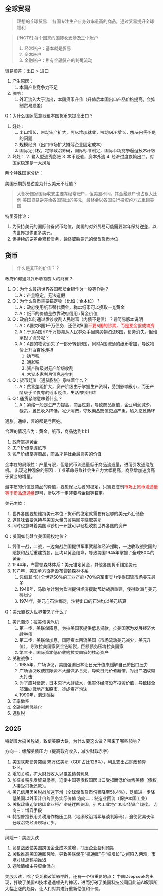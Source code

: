 
## 全球贸易
> 理想的全球贸易：
> 各国专注生产自身效率最高的商品，通过贸易提升全球福利

> [!NOTE] 每个国家的国际收支涉及三个账户
> 1. 经常账户：基本就是贸易
> 2. 资本账户
> 3. 金融账户：所有金融资产的跨境流动

贸易顺差：出口 > 进口
1. 产生原因：
	1. 本国产业竞争力不足
2. 影响：
	1. 外汇流入大于流出，本国货币升值（升值后本国出口产品价格提高，会抑制贸易顺差）

Q：为什么国家愿意贬值本国货币来提高出口？
1. 好处：
	1. 出口增长，带动生产扩大，可以增加就业，带动GDP增长，解决内需不足的问题
	2. 规模经济（出口市场扩大摊薄企业固定成本）
	3. 国际定价权，地缘政治筹码，国际标准制定，国际市场竞争逼迫技术升级
2. 坏处：
	2. 输入型通货膨胀
	3. 本币贬值，资本外流
	4. 经济过度依赖出口，对国家稳定是一大风险


两个特殊国家分析：

美国长期贸易逆差为什么美元不贬值？
> 大部分国家国际收支主要靠经常账户，但美国不同，其金融账户也占很大比例
> 美国贸易逆差给各国输出的美元，最终会以各国央行投资的方式重回美国

特里芬悖论：
1. 为保持美元的国际储备货币地位，美国的对外贸易可能需要常年保持逆差，以向世界提供更多美元。
2. 但持续的逆差会累积债务，最终威胁美元的储备货币地位


## 货币
> 什么是真正的价值？？

政府如何通过货币收割穷人的财富？
1. Q：为什么最初世界各国都以金银作为一般等价物？
	1. A：产量稳定，无法造假
2. Q：为什么货币需要锚定物（比如：金本位）？
	1. A：政府使用纸币替代黄金，称xx纸币可以换取一克黄金
	2. A：纸币的价值是依靠政府信用+黄金价值
3. Q：政府如何通过发钞收割人民财富（内债不是债）？最简易版本说明
	1. A：A国欠B国1千万债务，还债时B国<font color="#ff0000">不要A国的钞票，而是要金银或物资</font>
	2. A：于是A国印1千万钞票从人民群众手里购买物资还B国，债务消失，但谁承担了债务呢？
	3. A：A国的物资消失了一部分转到B国，同时A国流通的纸币增加，导致物价上升由百姓承担
		1. 铸币税
		2. 通胀税
		3. 资产阶级对无产阶级收割
		4. 大资本家利用信息差套利
4. Q：货币贬值（通货膨胀）意味着什么？
	1. A：贫富差距扩大，资产阶级由于掌握生产资料，受到影响很小，而无产阶级手里仅有的纸币贬值，生活都很困难
5. Q：通货紧缩意味着什么？
	1. A：紧缩一般是生产力提高，商品过剩，导致商品贬值，企业利润减少，裁员，居民收入降低，减少消费，导致商品贬值更加严重，陷入恶性循环

通胀，通缩，苦的都是老百姓。

合理的情况应为：黄金，纸币，商品达到1:1:1
1. 政府掌握黄金
2. 无产阶级掌握纸币
3. 资产阶级掌握商品，商品才是社会最真实的价值

金本位的局限性：产量有限，但是货币流通量低于商品流通量，进而引发通缩危机。
出现这种现象的原因：工业革命导致社会生产力大幅提高，商品增加速度高于黄金的增量。

最本质的价值是商品的价值，要想保证后者的稳定，只需要控制<font color="#ff0000">市场上货币流通量等于商品流通量</font>即可，所以不一定非要与金银等锚定。

美元本位：
1. 世界各国要想维持美元本位下货币的稳定就需要有足够的美元外汇储备
2. 这意味着要保持与美国大量的贸易顺差赚取美元
3. 同时也意味着美国印钞机一开就可以轻松收割世界各国的资产

Q：美国如何建立美国霸权地位？
1. 凭借一战，二战，一边向战胜国提供军事武器和经济援助，一边收取战败国的赔款和战后重建贷款，且均以黄金结算，导致美国1945年掌握了全球80%的黄金
2. 1944年，布雷顿森林体系：美元锚定黄金，其他各国货币锚定美元
3. 1971年，美国单方面撕毁布雷顿森林体系
	1. 凭借其当时全世界50%的工业产能+70%的军事实力使得国际市场美元最多
	2. 1948年，马歇尔计划为欧洲提供经济援助帮助战后重建，使得欧洲与美元强绑定
	3. 1974年，美元与石油绑定，沙特出口的石油均以美元结算

Q：美元霸权为世界带来了什么？
1. 美元潮汐：拉美债务危机
	1. 第一步，美联储降息，为拉美国家提供低息贷款，拉美国家为发展经济大肆举债
	2. 第二步，美联储加息，国际资本回流美国（市场流动美元减少，美元升值），导致拉美国家资金链断裂，巨额债务压垮拉美国家
	3. 第三步，国际资本低价收购拉美国家的核心资产
2. 关税战争：
	1. 1985年，广场协议，美国强迫日本让日元升值来缓解自己的出口压力
	2. 广场协议致使国际资本大量做多日元，导致日元价值翻倍，对出口造成毁灭打击
	3. 为了应对衰退，日本央行大肆放水，但实体经济没有投资价值，导致钱全部涌向房地产和股市，造成资产泡沫
	4. 1990年，泡沫破裂
3. 汇率做空
4. 金融制裁武器化
5. 通胀税

## 2025

特朗普大搞关税战，致使美股大跌，为什么要这么做？带来了哪些影响？

方向一：缓解美债压力（提高政府收入，减少财政赤字）
1. 美国联邦债务突破36万亿美元（GDP占比128%），利息支出占财政预算18%。
2. 增加关税，扩大财政收入以覆盖债务利息​
3. 加征关税引发贸易摩擦，迫使中国等债权国因出口受损而低价抛售美债（债权人接受打折还款）。
4. 美元信用因关税战加速下滑（全球储备货币份额降至58.4%），贬值进一步降低美国以外币计价的债务实际价值
方向二：制造业回流（保护本国工业）
1. 关税政策迫使跨国企业将产业链迁回美国，扩大工业地产和实体资产规模。
方向三：博弈手段
2. 特朗普擅长用关税用作施压工具（地缘政治博弈与谈判筹码），迫使贸易伙伴在政治或经济领域让步。
---
风险一：美股大跌
1. 贸易战致使美国跨国企业成本激增，打压企业盈利预期
2. 关税推高美国通胀风险，导致美联储在“抗通胀”与“稳增长”之间陷入两难，市场对降息预期推迟
3. ​避险情绪主导资金流向

美股大跌，除了受关税政策影响外，还有一个很重要的点：
中国Deepseek的出现，打破了美国AI技术遥遥领先的神话，进而打破了美国科技公司因此前AI叙事所大幅上涨的趋势。让人们对其进行重新估值和计价。